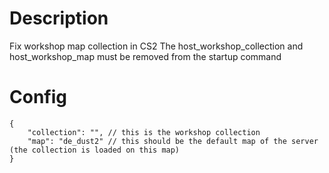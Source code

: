 # Description
Fix workshop map collection in CS2
The host_workshop_collection and host_workshop_map must be removed from the startup command

# Config
```
{
	"collection": "", // this is the workshop collection
	"map": "de_dust2" // this should be the default map of the server (the collection is loaded on this map)
}
```
